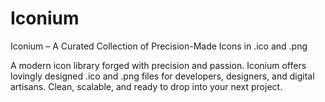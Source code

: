 # Iconium
Iconium – A Curated Collection of Precision-Made Icons in .ico and .png

A modern icon library forged with precision and passion. Iconium offers lovingly designed .ico and .png files for developers, designers, and digital artisans. Clean, scalable, and ready to drop into your next project.
